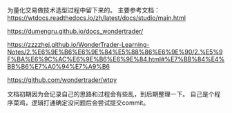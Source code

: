 为量化交易做技术选型过程中留下来的。
主要参考文档：
https://wtdocs.readthedocs.io/zh/latest/docs/studio/main.html

https://dumengru.github.io/docs_wondertrader/

https://zzzzhej.github.io/WonderTrader-Learning-Notes/2.%E6%9E%B6%E6%9E%84%E5%88%86%E6%9E%90/2.%E5%9F%BA%E6%9C%AC%E6%9E%B6%E6%9E%84.html#%E7%BB%84%E4%BB%B6%E7%A0%94%E7%A9%B6

https://github.com/wondertrader/wtpy


文档初期因为会记录自己的思路和过程会有些乱，到后期整理一下。
自己是个程序菜鸡，逻辑打通确定没问题后会尝试提交commit。
